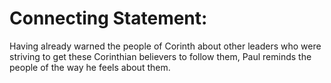 # Connecting Statement:

Having already warned the people of Corinth about other leaders who were striving to get these Corinthian believers to follow them, Paul reminds the people of the way he feels about them.